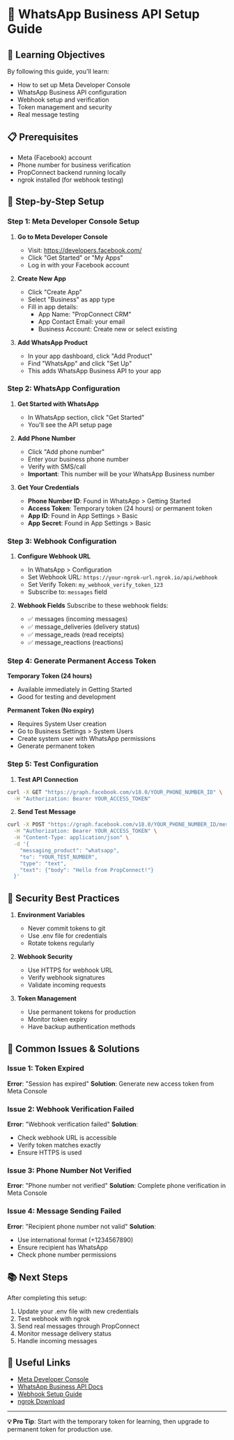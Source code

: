 # 📱 WhatsApp Business API Setup Guide

## 🎯 Learning Objectives
By following this guide, you'll learn:
- How to set up Meta Developer Console
- WhatsApp Business API configuration
- Webhook setup and verification
- Token management and security
- Real message testing

## 📋 Prerequisites
- Meta (Facebook) account
- Phone number for business verification
- PropConnect backend running locally
- ngrok installed (for webhook testing)

## 🚀 Step-by-Step Setup

### Step 1: Meta Developer Console Setup

1. **Go to Meta Developer Console**
   - Visit: https://developers.facebook.com/
   - Click "Get Started" or "My Apps"
   - Log in with your Facebook account

2. **Create New App**
   - Click "Create App"
   - Select "Business" as app type
   - Fill in app details:
     - App Name: "PropConnect CRM"
     - App Contact Email: your email
     - Business Account: Create new or select existing

3. **Add WhatsApp Product**
   - In your app dashboard, click "Add Product"
   - Find "WhatsApp" and click "Set Up"
   - This adds WhatsApp Business API to your app

### Step 2: WhatsApp Configuration

1. **Get Started with WhatsApp**
   - In WhatsApp section, click "Get Started"
   - You'll see the API setup page

2. **Add Phone Number**
   - Click "Add phone number"
   - Enter your business phone number
   - Verify with SMS/call
   - **Important**: This number will be your WhatsApp Business number

3. **Get Your Credentials**
   - **Phone Number ID**: Found in WhatsApp > Getting Started
   - **Access Token**: Temporary token (24 hours) or permanent token
   - **App ID**: Found in App Settings > Basic
   - **App Secret**: Found in App Settings > Basic

### Step 3: Webhook Configuration

1. **Configure Webhook URL**
   - In WhatsApp > Configuration
   - Set Webhook URL: `https://your-ngrok-url.ngrok.io/api/webhook`
   - Set Verify Token: `my_webhook_verify_token_123`
   - Subscribe to: `messages` field

2. **Webhook Fields**
   Subscribe to these webhook fields:
   - ✅ messages (incoming messages)
   - ✅ message_deliveries (delivery status)
   - ✅ message_reads (read receipts)
   - ✅ message_reactions (reactions)

### Step 4: Generate Permanent Access Token

**Temporary Token (24 hours)**
- Available immediately in Getting Started
- Good for testing and development

**Permanent Token (No expiry)**
- Requires System User creation
- Go to Business Settings > System Users
- Create system user with WhatsApp permissions
- Generate permanent token

### Step 5: Test Configuration

1. **Test API Connection**
```bash
curl -X GET "https://graph.facebook.com/v18.0/YOUR_PHONE_NUMBER_ID" \
  -H "Authorization: Bearer YOUR_ACCESS_TOKEN"
```

2. **Send Test Message**
```bash
curl -X POST "https://graph.facebook.com/v18.0/YOUR_PHONE_NUMBER_ID/messages" \
  -H "Authorization: Bearer YOUR_ACCESS_TOKEN" \
  -H "Content-Type: application/json" \
  -d '{
    "messaging_product": "whatsapp",
    "to": "YOUR_TEST_NUMBER",
    "type": "text",
    "text": {"body": "Hello from PropConnect!"}
  }'
```

## 🔐 Security Best Practices

1. **Environment Variables**
   - Never commit tokens to git
   - Use .env file for credentials
   - Rotate tokens regularly

2. **Webhook Security**
   - Use HTTPS for webhook URL
   - Verify webhook signatures
   - Validate incoming requests

3. **Token Management**
   - Use permanent tokens for production
   - Monitor token expiry
   - Have backup authentication methods

## 🚨 Common Issues & Solutions

### Issue 1: Token Expired
**Error**: "Session has expired"
**Solution**: Generate new access token from Meta Console

### Issue 2: Webhook Verification Failed
**Error**: "Webhook verification failed"
**Solution**: 
- Check webhook URL is accessible
- Verify token matches exactly
- Ensure HTTPS is used

### Issue 3: Phone Number Not Verified
**Error**: "Phone number not verified"
**Solution**: Complete phone verification in Meta Console

### Issue 4: Message Sending Failed
**Error**: "Recipient phone number not valid"
**Solution**: 
- Use international format (+1234567890)
- Ensure recipient has WhatsApp
- Check phone number permissions

## 📚 Next Steps

After completing this setup:
1. Update your .env file with new credentials
2. Test webhook with ngrok
3. Send real messages through PropConnect
4. Monitor message delivery status
5. Handle incoming messages

## 🔗 Useful Links

- [Meta Developer Console](https://developers.facebook.com/)
- [WhatsApp Business API Docs](https://developers.facebook.com/docs/whatsapp)
- [Webhook Setup Guide](https://developers.facebook.com/docs/whatsapp/webhooks)
- [ngrok Download](https://ngrok.com/download)

---
**💡 Pro Tip**: Start with the temporary token for learning, then upgrade to permanent token for production use.

